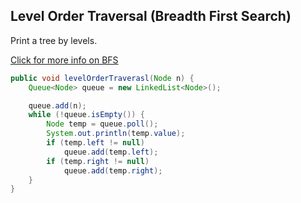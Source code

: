 ## Level Order Traversal (Breadth First Search)

Print a tree by levels.

[Click for more info on BFS](https://en.wikipedia.org/wiki/Breadth-first_search)

```java
public void levelOrderTraverasl(Node n) {
    Queue<Node> queue = new LinkedList<Node>();

    queue.add(n);
    while (!queue.isEmpty()) {
        Node temp = queue.poll();
        System.out.println(temp.value);
        if (temp.left != null)
            queue.add(temp.left);
        if (temp.right != null)
            queue.add(temp.right);
    }
}
```
